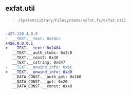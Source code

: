 ## exfat.util

> `/System/Library/Filesystems/exfat.fs/exfat.util`

```diff

-427.120.4.0.0
-  __TEXT.__text: 0x24cc
+456.0.0.0.1
+  __TEXT.__text: 0x2484
   __TEXT.__auth_stubs: 0x2c0
   __TEXT.__const: 0x30
   __TEXT.__cstring: 0xd47
-  __TEXT.__unwind_info: 0xbc
+  __TEXT.__unwind_info: 0xd0
   __DATA_CONST.__auth_got: 0x160
   __DATA_CONST.__got: 0x20
   __DATA_CONST.__const: 0xa8

```
